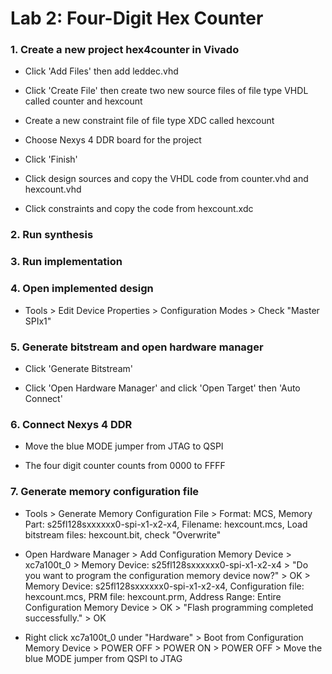 # Lab 2: Four-Digit Hex Counter

### 1. Create a new project hex4counter in Vivado

* Click 'Add Files' then add leddec.vhd

* Click 'Create File' then create two new source files of file type VHDL called counter and hexcount

* Create a new constraint file of file type XDC called hexcount

* Choose Nexys 4 DDR board for the project

* Click 'Finish'

* Click design sources and copy the VHDL code from counter.vhd and hexcount.vhd

* Click constraints and copy the code from hexcount.xdc

### 2. Run synthesis

### 3. Run implementation

### 4. Open implemented design

* Tools > Edit Device Properties > Configuration Modes > Check "Master SPIx1"

### 5. Generate bitstream and open hardware manager

* Click 'Generate Bitstream'

* Click 'Open Hardware Manager' and click 'Open Target' then 'Auto Connect'

### 6. Connect Nexys 4 DDR

* Move the blue MODE jumper from JTAG to QSPI

* The four digit counter counts from 0000 to FFFF

### 7. Generate memory configuration file

* Tools > Generate Memory Configuration File > Format: MCS, Memory Part: s25fl128sxxxxxx0-spi-x1-x2-x4, Filename: hexcount.mcs, Load bitstream files: hexcount.bit, check "Overwrite"

* Open Hardware Manager > Add Configuration Memory Device > xc7a100t_0 > Memory Device: s25fl128sxxxxxx0-spi-x1-x2-x4 > "Do you want to program the configuration memory device now?" > OK > Memory Device: s25fl128sxxxxxx0-spi-x1-x2-x4, Configuration file: hexcount.mcs, PRM file: hexcount.prm, Address Range: Entire Configuration Memory Device > OK > "Flash programming completed successfully." > OK

* Right click xc7a100t_0 under "Hardware" > Boot from Configuration Memory Device > POWER OFF > POWER ON > POWER OFF > Move the blue MODE jumper from QSPI to JTAG
